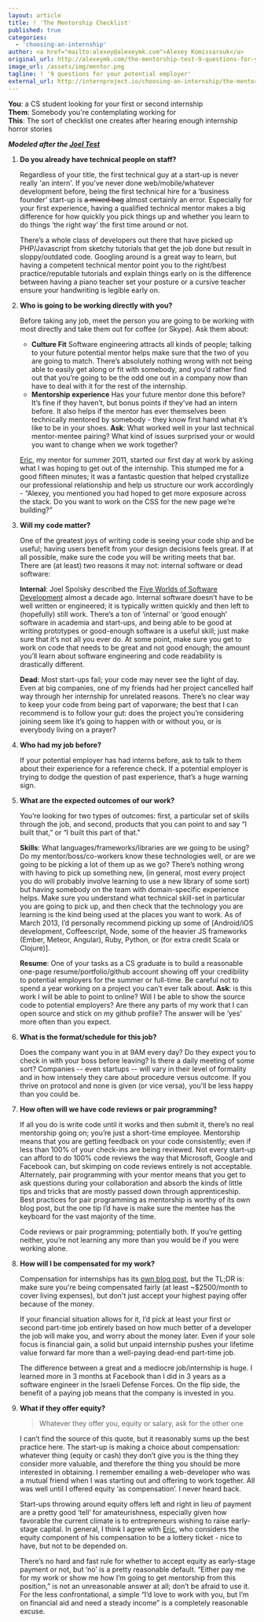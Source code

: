 ```yaml
---
layout: article
title: ! 'The Mentorship Checklist'
published: true
categories:
  - 'choosing-an-internship'
author: <a href="mailto:alexey@alexeymk.com">Alexey Komissarouk</a>
original_url: http://alexeymk.com/the-mentorship-test-9-questions-for-your-pote/
image_url: /assets/img/mentor.png
tagline: ! '9 questions for your potential employer'
external_url: http://internproject.io/choosing-an-internship/the-mentorship-test-9-questions-for-your-pote/
---
```


**You**: a CS student looking for your first or second internship <br />
**Them**: Somebody you're contemplating working for <br />
**This**: The sort of checklist one creates after hearing enough internship horror stories

***Modeled after the [Joel Test][1]***

1.  **Do you already have technical people on staff?**

    Regardless of your title, the first technical guy at a start-up is never really 'an intern'.  If you’ve never done web/mobile/whatever development before, being the first technical hire for a ‘business founder’ start-up is <del>a mixed bag</del> almost certainly an error.  Especially for your first experience, having a qualified technical mentor makes a big difference for how quickly you pick things up and whether you learn to do things ‘the right way’ the first time around or not.

    There’s a whole class of developers out there that have picked up PHP/Javascript from sketchy tutorials that get the job done but result in sloppy/outdated code.  Googling around is a great way to learn, but having a competent technical mentor point you to the right/best practice/reputable tutorials and explain things early on is the difference between having a piano teacher set your posture or a cursive teacher ensure your handwriting is legible early on.

2.  **Who is going to be working directly with you?**

    Before taking any job, meet the person you are going to be working with most directly and take them out for coffee (or Skype). Ask them about:

    * **Culture Fit** Software engineering attracts all kinds of people; talking to your future potential mentor helps make sure that the two of you are going to match.  There’s absolutely nothing wrong with not being able to easily get along or fit with somebody, and you’d rather find out that you’re going to be the odd one out in a company now than have to deal with it for the rest of the internship.
    * **Mentorship experience** Has your future mentor done this before?  It’s fine if they haven’t, but bonus points if they’ve had an intern before.  It also helps if the mentor has ever themselves been technically mentored by somebody - they know first hand what it’s like to be in your shoes. **Ask**: What worked well in your last technical mentor-mentee pairing?  What kind of issues surprised your or would you want to change when we work together?

    [Eric][1], my mentor for summer 2011, started our first day at work by asking what I was hoping to get out of the internship.  This stumped me for a good fifteen minutes; it was a fantastic question that helped crystallize our professional relationship and help us structure our work accordingly - “Alexey, you mentioned you had hoped to get more exposure across the stack. Do you want to work on the CSS for the new page we’re building?”


3.  **Will my code matter?**

    One of the greatest joys of writing code is seeing your code ship and be useful;  having users benefit from your design decisions feels great. If at all possible, make sure the code you will be writing meets that bar.  There are (at least) two reasons it may not: internal software or dead software:

    **Internal**: Joel Spolsky described the [Five Worlds of Software Development][2] almost a decade ago. Internal software doesn’t have to be well written or engineered; it is typically written quickly and then left to (hopefully) still work.  There’s a ton of ‘internal’ or ‘good enough’ software in academia and start-ups, and being able to be good at writing prototypes or good-enough software is a useful skill; just make sure that it’s not all you ever do.  At some point, make sure you get to work on code that needs to be great and not good enough; the amount you’ll learn about software engineering and code readability is drastically different.

    **Dead**: Most start-ups fail; your code may never see the light of day.  Even at big companies, one of my friends had her project cancelled half way through her internship for unrelated reasons.  There’s no clear way to keep your code from being part of vaporware; the best that I can recommend is to follow your gut: does the project you’re considering joining seem like it’s going to happen with or without you, or is everybody living on a prayer?

4.  **Who had my job before?**

    If your potential employer has had interns before, ask to talk to them about their experience for a reference check.  If a potential employer is trying to dodge the question of past experience, that’s a huge warning sign.

5.  **What are the expected outcomes of our work?**

    You’re looking for two types of outcomes: first, a particular set of skills through the job, and second, products that you can point to and say “I built that,” or “I built this part of that."

    **Skills**: What languages/frameworks/libraries are we going to be using?  Do my mentor/boss/co-workers know these technologies well, or are we going to be picking a lot of them up as we go? There’s nothing wrong with having to pick up something new, (in general, most every project you do will probably involve learning to use a new library of some sort) but having somebody on the team with domain-specific experience helps.  Make sure you understand what technical skill-set in particular you are going to pick up, and then check that the technology you are learning is the kind being used at the places you want to work.  As of March 2013, I’d personally recommend picking up some of [Android/iOS development, Coffeescript, Node, some of the heavier JS frameworks (Ember, Meteor, Angular), Ruby, Python, or (for extra credit Scala or Clojure)].

    **Resume**: One of your tasks as a CS graduate is to build a reasonable one-page resume/portfolio/github account showing off your credibility to potential employers for the summer or full-time.  Be careful not to spend a year working on a project you can’t ever talk about.  **Ask**: is this work I will be able to point to online?  Will I be able to show the source code to potential employers?  Are there any parts of my work that I can open source and stick on my github profile? The answer will be ‘yes’ more often than you expect.

6.  **What is the format/schedule for this job?**

    Does the company want you in at 9AM every day? Do they expect you to check in with your boss before leaving? Is there a daily meeting of some sort? Companies -- even startups -- will vary in their level of formality and in how intensely they care about procedure versus outcome. If you thrive on protocol and none is given (or vice versa), you'll be less happy than you could be.

7.  **How often will we have code reviews or pair programming?**

    If all you do is write code until it works and then submit it, there’s no real mentorship going on; you’re just a short-time employee.  Mentorship means that you are getting feedback on your code consistently; even if less than 100% of your check-ins are being reviewed. Not every start-up can afford to do 100% code reviews the way that Microsoft, Google and Facebook can, but skimping on code reviews entirely is not acceptable.  Alternately, pair programming with your mentor means that you get to ask questions during your collaboration and absorb the kinds of little tips and tricks that are mostly passed down through apprenticeship.  Best practices for pair programming as mentorship is worthy of its own blog post, but the one tip I’d have is make sure the mentee has the keyboard for the vast majority of the time.

    Code reviews or pair programming; potentially both.  If you’re getting neither, you’re not learning any more than you would be if you were working alone.

8.  **How will I be compensated for my work?**

    Compensation for internships has its [own blog post](http://alexeymk.com/dont-take-your-highest-paying-internship-offe/index.html), but the TL;DR is: make sure you're being compensated fairly (at least ~$2500/month to cover living expenses), but don't just accept your highest paying offer because of the money.

    If your financial situation allows for it, I’d pick at least your first or second part-time job entirely based on how much better of a developer the job will make you, and worry about the money later.  Even if your sole focus is financial gain, a solid but unpaid internship pushes your lifetime value forward far more than a well-paying dead-end part-time job.

    The difference between a great and a mediocre job/internship is huge.  I learned more in 3 months at Facebook than I did in 3 years as a software engineer in the Israeli Defense Forces. On the flip side, the benefit of a paying job means that the company is invested in you.

9.  **What if they offer equity?**

    > Whatever they offer you, equity or salary, ask for the other one

    I can’t find the source of this quote, but it reasonably sums up the best practice here.  The start-up is making a choice about compensation: whatever thing (equity or cash) they don’t give you is the thing they consider more valuable, and therefore the thing you should be more interested in obtaining.  I remember emailing a web-developer who was a mutual friend when I was starting out and offering to work together.  All was well until I offered equity ‘as compensation’.  I never heard back.

    Start-ups throwing around equity offers left and right in lieu of payment are a pretty good ‘tell’ for amateurishness, especially given how favorable the current climate is to entrepreneurs wishing to raise early-stage capital. In general, I think I agree with [Eric][3], who considers the equity component of his compensation to be a lottery ticket - nice to have, but not to be depended on.

    There’s no hard and fast rule for whether to accept equity as early-stage payment or not, but ‘no’ is a pretty reasonable default. “Either pay me for my work or show me how I’m going to get mentorship from this position,” is not an unreasonable answer at all; don’t be afraid to use it.  For the less confrontational, a simple “I’d love to work with you, but I’m on financial aid and need a steady income” is a completely reasonable excuse.

 [1]: http://hackerengineer.net
 [2]: http://www.joelonsoftware.com/articles/FiveWorlds.html
 [3]: http://hackerengineer.net/
